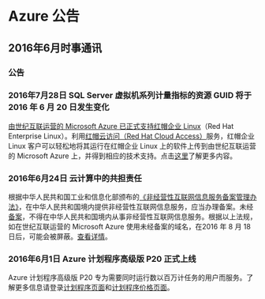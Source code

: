 <properties
	pageTitle="历史公告 2016年6月 - Azure"
    description="历史公告 2016年6月"
    services=""
    documentationCenter=""
    authors=""
    manager=""
    editor=""
    tags=""/>

<tags ms.service="what-is-new_archives" ms.date="" wacn.date="" wacn.lang="cn"/>

# Azure 公告
## 2016年6月时事通讯

### 公告
### 2016年7月28日 SQL Server 虚拟机系列计量指标的资源 GUID 将于 2016 年 6 月 20 日发生变化 
[由世纪互联运营的 Microsoft Azure 已正式支持红帽企业 Linux](/community/news/2016/06/28/RedHatEnterpriseLinuxIsSupportedByAzureInChina/)（Red Hat Enterprise Linux）。利用[红帽云访问（Red Hat Cloud Access）](https://www.redhat.com/zh/technologies/cloud-computing/cloud-access)服务，红帽企业 Linux 客户可以轻松地将其运行在红帽企业 Linux 上的软件上传到由世纪互联运营的 Microsoft Azure 上，并得到相应的技术支持。点击[这里](/documentation/articles/virtual-machines-linux-redhat-create-upload-vhd/)了解更多内容。 

### 2016年6月24日 云计算中的共担责任  
根据中华人民共和国工业和信息化部颁布的[《非经营性互联网信息服务备案管理办法》](http://www.miitbeian.gov.cn/state/outPortal/queryMutualityDownloadInfo.action?id=11)，在中华人民共和国境内提供非经营性互联网信息服务，应当办理备案。未经[备案](/icp/)，不得在中华人民共和国境内从事非经营性互联网信息服务。根据以上法规，如在世纪互联运营的 Microsoft Azure 使用未经备案的域名，在2016 年 8 月 18 日后，可能会被屏蔽。[查看详情](/support/announcement/Domain-names/)。 


### 2016年6月1日 Azure 计划程序高级版 P20 正式上线 
Azure 计划程序高级版 P20 专为需要同时运行数以百万计任务的用户而服务。了解更多信息请登录[计划程序页面](/home/features/scheduler/#features/)和[计划程序价格页面](/pricing/details/scheduler/)。 

